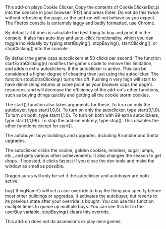 This add-on plays Cookie Clicker. Copy the contents of CookieClickerBot.js into the console in your browser (F12) and press Enter. Do not do this twice without refreshing the page, or the add-on will not behave as you expect. The Firefox console is extremely laggy and badly formatted, use Chrome.

By default all it does is calculate the best thing to buy and print it in the console. It also has auto-buy and auto-click functionality, which you can toggle individually by typing startBuying(), stopBuying(), startClicking(), or stopClicking() into the console.

By default the game caps autoclickers at 50 clicks per second. The function startExtraClicking(n) modifies the game's code to remove this limitation, and adds n extra autoclickers, if the autoclicker is active. This can be considered a higher degree of cheating than just using the autoclicker. The function stopExtraClicking() turns this off. Pushing n very high will start to have diminishing returns at some point as your browser caps the page's resources, and will decrease the efficiency of the add-on's other functions, such as buying things quickly and getting all the cookie storm cookies.

The start() function also takes arguments for these. To turn on only the autobuyer, type start(1,0,0). To turn on only the autoclicker, type start(0,1,0). To turn on both, type start(1,1,0). To turn on both with 99 extra autoclickers, type start(1,1,99). To stop the add-on entirely, type stop(). This disables the other functions except for start().

The autobuyer buys buildings and upgrades, including Krumblor and Santa upgrades.

The autoclicker clicks the cookie, golden cookies, reindeer, sugar lumps, etc., and gets various other achievements. It also changes the season to get drops. If boosted, it clicks fastest if you close the dev tools and make the window as small as possible.

Dragon auras will only be set if the autoclicker and autobuyer are both active.

buy('thingName') will set a user override to buy the thing you specify before most other buildings or upgrades. It activates the autobuyer, but reverts to its previous state after your override is bought. You can use this function multiple times to queue up multiple buys. You can see this list in the userBuy variable. stopBuying() clears this override.

This add-on does not do ascensions or play mini-games.